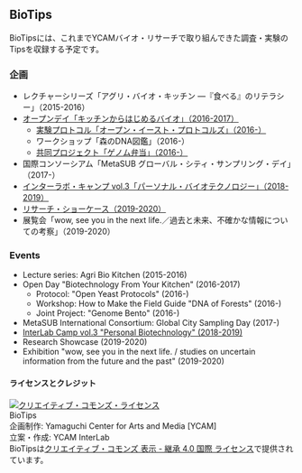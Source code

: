 ## BioTips
BioTipsには、これまでYCAMバイオ・リサーチで取り組んできた調査・実験のTipsを収録する予定です。

### 企画
- レクチャーシリーズ「アグリ・バイオ・キッチン ―『食べる』のリテラシー」（2015-2016）
- [オープンデイ「キッチンからはじめるバイオ」（2016-2017）](https://github.com/YCAMInterlab/BioTIPS/tree/master/2016)
  - [実験プロトコル「オープン・イースト・プロトコルズ」（2016-）](https://github.com/YCAMInterlab/OpenYeastProtocols)
  - ワークショップ「森のDNA図鑑」（2016-）
  - [共同プロジェクト「ゲノム弁当」（2016-）](https://github.com/YCAMInterlab/BioTIPS/blob/master/2016/genomebento.md)
- 国際コンソーシアム「MetaSUB グローバル・シティ・サンプリング・デイ」（2017-） 
- [インターラボ・キャンプ vol.3「パーソナル・バイオテクノロジー」（2018-2019）](https://github.com/YCAMInterlab/BioTIPS/tree/master/2018)
- [リサーチ・ショーケース（2019-2020）](https://github.com/YCAMInterlab/BioTIPS/tree/master/2019)
- 展覧会「wow, see you in the next life.／過去と未来、不確かな情報についての考察」（2019-2020）

### Events
- Lecture series: Agri Bio Kitchen (2015-2016)
- Open Day "Biotechnology From Your Kitchen" (2016-2017)
  - Protocol: "Open Yeast Protocols" (2016-)
  - Workshop: How to Make the Field Guide "DNA of Forests" (2016-)
  - Joint Project: "Genome Bento" (2016-)
- MetaSUB International Consortium: Global City Sampling Day (2017-)
- [InterLab Camp vol.3 "Personal Biotechnology" (2018-2019)](https://github.com/YCAMInterlab/BioTIPS/blob/master/2018/readme_en.md)
- Research Showcase (2019-2020)
- Exhibition "wow, see you in the next life. / studies on uncertain information from the future and the past" (2019-2020)

#### ライセンスとクレジット
<a href="http://creativecommons.org/licenses/by-sa/4.0/" rel="license"><img style="border-width: 0;" alt="クリエイティブ・コモンズ・ライセンス" src="http://i.creativecommons.org/l/by-sa/4.0/80x15.png" /></a>
<br />
BioTips  
企画制作: Yamaguchi Center for Arts and Media [YCAM]<br />
立案・作成: YCAM InterLab<br />
BioTipsは<a href="http://creativecommons.org/licenses/by-sa/4.0/" rel="license">クリエイティブ・コモンズ 表示 - 継承 4.0 国際 ライセンス</a>で提供されています。
